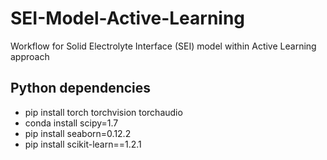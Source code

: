 # SEI-Model-Active-Learning
Workflow for Solid Electrolyte Interface (SEI) model within Active Learning approach


## Python dependencies

* pip install torch torchvision torchaudio
* conda install scipy=1.7
* pip install seaborn=0.12.2
* pip install scikit-learn==1.2.1
